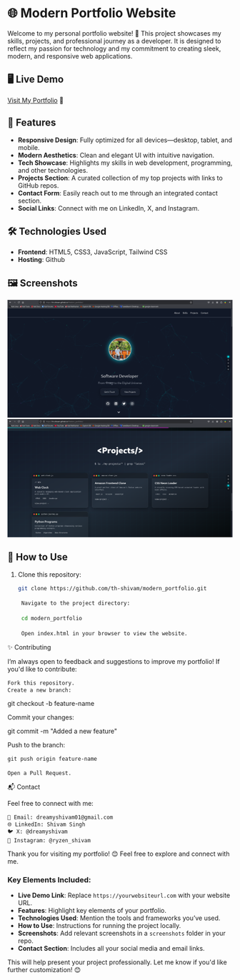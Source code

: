 # 🌐 Modern Portfolio Website

Welcome to my personal portfolio website! 🚀 This project showcases my skills, projects, and professional journey as a developer. It is designed to reflect my passion for technology and my commitment to creating sleek, modern, and responsive web applications.

## 🖥️ Live Demo
[Visit My Portfolio](https://th-shivam.github.io/Modern_portfolio/) 🌟

## 📌 Features
- **Responsive Design**: Fully optimized for all devices—desktop, tablet, and mobile.
- **Modern Aesthetics**: Clean and elegant UI with intuitive navigation.
- **Tech Showcase**: Highlights my skills in web development, programming, and other technologies.
- **Projects Section**: A curated collection of my top projects with links to GitHub repos.
- **Contact Form**: Easily reach out to me through an integrated contact section.
- **Social Links**: Connect with me on LinkedIn, X, and Instagram.

## 🛠️ Technologies Used
- **Frontend**: HTML5, CSS3, JavaScript, Tailwind CSS
- **Hosting**: Github

## 🖼️ Screenshots
![Portfolio Home](./assets/images/home.png)
![Portfolio Projects](./assets/images/projects.png)

## 🚀 How to Use
1. Clone this repository:
   ```bash
   git clone https://github.com/th-shivam/modern_portfolio.git

    Navigate to the project directory:

    cd modern_portfolio

    Open index.html in your browser to view the website.

✨ Contributing

I’m always open to feedback and suggestions to improve my portfolio! If you'd like to contribute:

    Fork this repository.
    Create a new branch:

git checkout -b feature-name

Commit your changes:

git commit -m "Added a new feature"

Push to the branch:

    git push origin feature-name

    Open a Pull Request.

📬 Contact

Feel free to connect with me:

    📧 Email: dreamyshivam01@gmail.com
    🌐 LinkedIn: Shivam Singh
    🐦 X: @dreamyshivam
    📸 Instagram: @ryzen_shivam

Thank you for visiting my portfolio! 😊 Feel free to explore and connect with me.


### Key Elements Included:
- **Live Demo Link**: Replace `https://yourwebsiteurl.com` with your website URL.
- **Features**: Highlight key elements of your portfolio.
- **Technologies Used**: Mention the tools and frameworks you’ve used.
- **How to Use**: Instructions for running the project locally.
- **Screenshots**: Add relevant screenshots in a `screenshots` folder in your repo.
- **Contact Section**: Includes all your social media and email links.

This will help present your project professionally. Let me know if you'd like further customization! 😊
